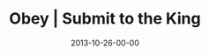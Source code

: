 ---
layout: message
category: message
series: "Kingdom Come"
title: "Obey | Submit to the King"
date: 2013-10-26-00-00
message_id: 828
audio-description: "Chuck Mingo talks about submitting to the King"
audio: "http://www.crossroads.net/players/media/hq/102613forweb.mp3"
audio-title: "Obey | Submit to the King"
audio-duration: "50:48"
video-description: "Chuck Mingo talks about submitting to the King"
video-title: "Obey | Submit to the King"
video: "https://s3.amazonaws.com/crossroadsvideomessages/102613forweb.mp4"
video-poster: "https://www.crossroads.net/uploadedfiles/chuck mingo.jpg"
program-description: "Program - WK3 Kingdom Come"
program: "http://www.crossroads.net/players/media/hq/KingdomProgram_Week3_LO.pdf"
program-title: "Obey | Submit to the King"
---